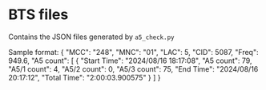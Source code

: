 # BTS files

Contains the JSON files generated by `a5_check.py`

Sample format:
{
    "MCC": "248",
    "MNC": "01",
    "LAC": 5,
    "CID": 5087,
    "Freq": 949.6,
    "A5 count": [
        {
            "Start Time": "2024/08/16 18:17:08",
            "A5 count": 79,
            "A5/1 count": 4,
            "A5/2 count": 0,
            "A5/3 count": 75,
            "End Time": "2024/08/16 20:17:12",
            "Total Time": "2:00:03.900575"
        }
    ]
}